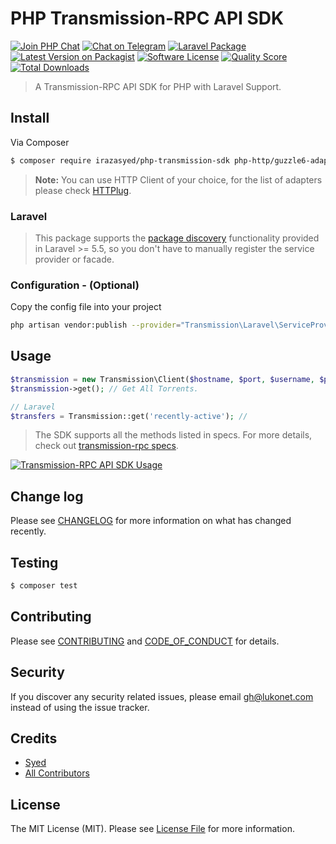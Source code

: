 # PHP Transmission-RPC API SDK

[![Join PHP Chat][ico-phpchat]][link-phpchat]
[![Chat on Telegram][ico-telegram]][link-telegram]
[![Laravel Package][ico-laravel]][link-repo]
[![Latest Version on Packagist][ico-version]][link-packagist]
[![Software License][ico-license]](LICENSE.md)
[![Quality Score][ico-code-quality]][link-code-quality]
[![Total Downloads][ico-downloads]][link-downloads]

> A Transmission-RPC API SDK for PHP with Laravel Support.

## Install

Via Composer

``` bash
$ composer require irazasyed/php-transmission-sdk php-http/guzzle6-adapter
```

> **Note:** You can use HTTP Client of your choice, for the list of adapters please check [HTTPlug](http://httplug.io/).

### Laravel

> This package supports the [package discovery](https://laravel.com/docs/5.5/packages#package-discovery) functionality provided in Laravel >= 5.5, so you don't have to manually register the service provider or facade.

### Configuration - (Optional)

Copy the config file into your project

``` bash
php artisan vendor:publish --provider="Transmission\Laravel\ServiceProvider"
```

## Usage

``` php
$transmission = new Transmission\Client($hostname, $port, $username, $password, $httpClientBuilder = null);
$transmission->get(); // Get All Torrents.

// Laravel
$transfers = Transmission::get('recently-active'); //
```

> The SDK supports all the methods listed in specs. For more details, check out [transmission-rpc specs](https://git.io/transmission-rpc-specs).

[![Transmission-RPC API SDK Usage][sdk-usage]][link-repo]

## Change log

Please see [CHANGELOG](CHANGELOG.md) for more information on what has changed recently.

## Testing

``` bash
$ composer test
```

## Contributing

Please see [CONTRIBUTING](CONTRIBUTING.md) and [CODE_OF_CONDUCT](CODE_OF_CONDUCT.md) for details.

## Security

If you discover any security related issues, please email gh@lukonet.com instead of using the issue tracker.

## Credits

- [Syed][link-author]
- [All Contributors][link-contributors]

## License

The MIT License (MIT). Please see [License File](LICENSE.md) for more information.

[ico-phpchat]: https://img.shields.io/badge/Slack-PHP%20Chat-5c6aaa.svg?style=flat-square&logo=slack&labelColor=4A154B
[ico-telegram]: https://img.shields.io/badge/@PHPChatCo-2CA5E0.svg?style=flat-square&logo=telegram&label=Telegram
[ico-laravel]: https://img.shields.io/badge/Laravel-5|6-FF2D20.svg?style=flat-square&logo=laravel&labelColor=black&logoColor=white
[ico-version]: https://img.shields.io/packagist/v/irazasyed/php-transmission-sdk.svg?style=flat-square
[ico-license]: https://img.shields.io/badge/license-MIT-brightgreen.svg?style=flat-square
[ico-travis]: https://img.shields.io/travis/irazasyed/php-transmission-sdk/master.svg?style=flat-square
[ico-scrutinizer]: https://img.shields.io/scrutinizer/coverage/g/irazasyed/php-transmission-sdk.svg?style=flat-square
[ico-code-quality]: https://img.shields.io/scrutinizer/g/irazasyed/php-transmission-sdk.svg?style=flat-square
[ico-downloads]: https://img.shields.io/packagist/dt/irazasyed/php-transmission-sdk.svg?style=flat-square

[sdk-usage]: https://user-images.githubusercontent.com/1915268/43494955-0c47765e-9553-11e8-851e-14139d8bcd0d.png

[link-phpchat]: https://phpchat.co/?ref=php-transmission-sdk
[link-telegram]: https://t.me/PHPChatCo
[link-repo]: https://github.com/irazasyed/php-transmission-sdk
[link-packagist]: https://packagist.org/packages/irazasyed/php-transmission-sdk
[link-travis]: https://travis-ci.org/irazasyed/php-transmission-sdk
[link-scrutinizer]: https://scrutinizer-ci.com/g/irazasyed/php-transmission-sdk/code-structure
[link-code-quality]: https://scrutinizer-ci.com/g/irazasyed/php-transmission-sdk
[link-downloads]: https://packagist.org/packages/irazasyed/php-transmission-sdk
[link-author]: https://github.com/irazasyed
[link-contributors]: ../../contributors
